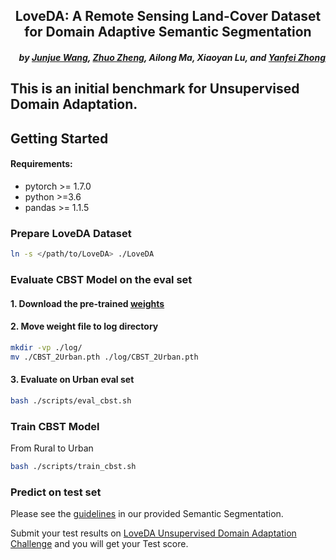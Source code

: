 <h2 align="center">LoveDA: A Remote Sensing Land-Cover Dataset for Domain Adaptive Semantic Segmentation</h2>



<h5 align="right">by <a href="https://junjue-wang.github.io/homepage/">Junjue Wang</a>, <a href="http://zhuozheng.top/">Zhuo Zheng</a>, Ailong Ma, Xiaoyan Lu, and <a href="http://rsidea.whu.edu.cn/">Yanfei Zhong</a></h5>



This is an initial benchmark for Unsupervised Domain Adaptation.
---------------------


## Getting Started

#### Requirements:
- pytorch >= 1.7.0
- python >=3.6
- pandas >= 1.1.5
### Prepare LoveDA Dataset

```bash
ln -s </path/to/LoveDA> ./LoveDA
```


### Evaluate CBST Model on the eval set
#### 1. Download the pre-trained [<b>weights</b>](https://github.com/Junjue-Wang/LoveDA/releases/tag/v0.2.0-alpha)
#### 2. Move weight file to log directory
```bash
mkdir -vp ./log/
mv ./CBST_2Urban.pth ./log/CBST_2Urban.pth
```

#### 3. Evaluate on Urban eval set
```bash
bash ./scripts/eval_cbst.sh
```

### Train CBST Model
From Rural to Urban
```bash 
bash ./scripts/train_cbst.sh
```
### Predict on test set
Please see the [guidelines](https://github.com/Junjue-Wang/LoveDA/blob/17d3725fc0f725f42b69a6450a6cd724c098b634/Semantic_Segmentation/predict.py) in our provided Semantic Segmentation.

Submit your test results on [LoveDA Unsupervised Domain Adaptation Challenge](https://competitions.codalab.org/competitions/35865#) and you will get your Test score.



